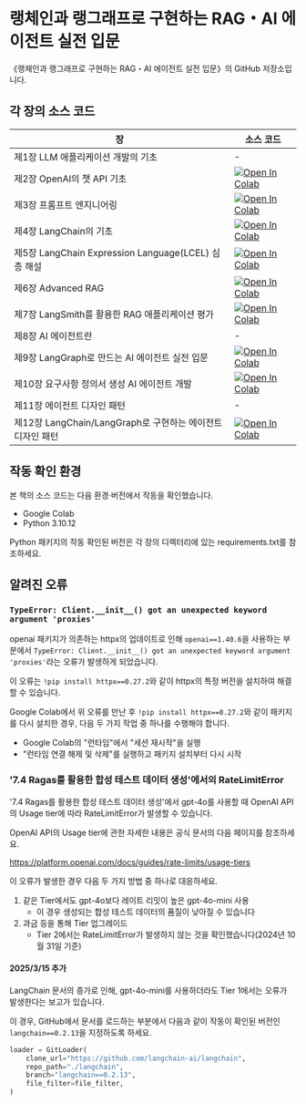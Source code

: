 # 랭체인과 랭그래프로 구현하는 RAG・AI 에이전트 실전 입문

《랭체인과 랭그래프로 구현하는 RAG・AI 에이전트 실전 입문》의 GitHub 저장소입니다.

## 각 장의 소스 코드

| 장                                                               | 소스 코드                                                                                                                                                                          |
| ---------------------------------------------------------------- | ---------------------------------------------------------------------------------------------------------------------------------------------------------------------------------- |
| 제1장 LLM 애플리케이션 개발의 기초                               | -                                                                                                                                                                                  |
| 제2장 OpenAI의 챗 API 기초                                       | [![Open In Colab](https://colab.research.google.com/assets/colab-badge.svg)](https://colab.research.google.com/github/ychoi-kr/llm-agent/blob/main/chapter02/notebook.ipynb) |
| 제3장 프롬프트 엔지니어링                                        | [![Open In Colab](https://colab.research.google.com/assets/colab-badge.svg)](https://colab.research.google.com/github/ychoi-kr/llm-agent/blob/main/chapter03/notebook.ipynb) |
| 제4장 LangChain의 기초                                           | [![Open In Colab](https://colab.research.google.com/assets/colab-badge.svg)](https://colab.research.google.com/github/ychoi-kr/llm-agent/blob/main/chapter04/notebook.ipynb) |
| 제5장 LangChain Expression Language(LCEL) 심층 해설              | [![Open In Colab](https://colab.research.google.com/assets/colab-badge.svg)](https://colab.research.google.com/github/ychoi-kr/llm-agent/blob/main/chapter05/notebook.ipynb) |
| 제6장 Advanced RAG                                               | [![Open In Colab](https://colab.research.google.com/assets/colab-badge.svg)](https://colab.research.google.com/github/ychoi-kr/llm-agent/blob/main/chapter06/notebook.ipynb) |
| 제7장 LangSmith를 활용한 RAG 애플리케이션 평가                   | [![Open In Colab](https://colab.research.google.com/assets/colab-badge.svg)](https://colab.research.google.com/github/ychoi-kr/llm-agent/blob/main/chapter07/notebook.ipynb) |
| 제8장 AI 에이전트란                                              | -                                                                                                                                                                                  |
| 제9장 LangGraph로 만드는 AI 에이전트 실전 입문                   | [![Open In Colab](https://colab.research.google.com/assets/colab-badge.svg)](https://colab.research.google.com/github/ychoi-kr/llm-agent/blob/main/chapter09/notebook.ipynb) |
| 제10장 요구사항 정의서 생성 AI 에이전트 개발                     | [![Open In Colab](https://colab.research.google.com/assets/colab-badge.svg)](https://colab.research.google.com/github/ychoi-kr/llm-agent/blob/main/chapter10/notebook.ipynb) |
| 제11장 에이전트 디자인 패턴                                      | -                                                                                                                                                                                  |
| 제12장 LangChain/LangGraph로 구현하는 에이전트 디자인 패턴       | [![Open In Colab](https://colab.research.google.com/assets/colab-badge.svg)](https://colab.research.google.com/github/ychoi-kr/llm-agent/blob/main/chapter12/notebook.ipynb) |

## 작동 확인 환경

본 책의 소스 코드는 다음 환경·버전에서 작동을 확인했습니다.

- Google Colab
- Python 3.10.12

Python 패키지의 작동 확인된 버전은 각 장의 디렉터리에 있는 requirements.txt를 참조하세요.

## 알려진 오류

### `TypeError: Client.__init__() got an unexpected keyword argument 'proxies'`

openai 패키지가 의존하는 httpx의 업데이트로 인해 `openai==1.40.6`을 사용하는 부분에서 `TypeError: Client.__init__() got an unexpected keyword argument 'proxies'`라는 오류가 발생하게 되었습니다.

이 오류는 `!pip install httpx==0.27.2`와 같이 httpx의 특정 버전을 설치하여 해결할 수 있습니다.

Google Colab에서 위 오류를 만난 후 `!pip install httpx==0.27.2`와 같이 패키지를 다시 설치한 경우, 다음 두 가지 작업 중 하나를 수행해야 합니다.

- Google Colab의 "런타임"에서 "세션 재시작"을 실행
- "런타임 연결 해제 및 삭제"를 실행하고 패키지 설치부터 다시 시작

### '7.4 Ragas를 활용한 합성 테스트 데이터 생성'에서의 RateLimitError

'7.4 Ragas를 활용한 합성 테스트 데이터 생성'에서 gpt-4o를 사용할 때 OpenAI API의 Usage tier에 따라 RateLimitError가 발생할 수 있습니다.

OpenAI API의 Usage tier에 관한 자세한 내용은 공식 문서의 다음 페이지를 참조하세요.

https://platform.openai.com/docs/guides/rate-limits/usage-tiers

이 오류가 발생한 경우 다음 두 가지 방법 중 하나로 대응하세요.

1. 같은 Tier에서도 gpt-4o보다 레이트 리밋이 높은 gpt-4o-mini 사용
   - 이 경우 생성되는 합성 테스트 데이터의 품질이 낮아질 수 있습니다
2. 과금 등을 통해 Tier 업그레이드
   - Tier 2에서는 RateLimitError가 발생하지 않는 것을 확인했습니다(2024년 10월 31일 기준)

#### 2025/3/15 추가

LangChain 문서의 증가로 인해, gpt-4o-mini를 사용하더라도 Tier 1에서는 오류가 발생한다는 보고가 있습니다.

이 경우, GitHub에서 문서를 로드하는 부분에서 다음과 같이 작동이 확인된 버전인 `langchain==0.2.13`을 지정하도록 하세요.

```python
loader = GitLoader(
    clone_url="https://github.com/langchain-ai/langchain",
    repo_path="./langchain",
    branch="langchain==0.2.13",
    file_filter=file_filter,
)
```

